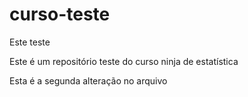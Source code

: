 curso-teste
===========

Este teste


Este é um repositório teste do curso ninja de estatística

Esta é a segunda alteração no arquivo
